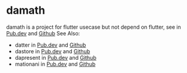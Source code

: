 # damath
damath is a project for flutter usecase but not depend on flutter,
see in [Pub.dev](https://pub.dev/packages/damath) and [Github](https://github.com/nomagicisreal/damath)
See Also:
- datter in [Pub.dev](https://pub.dev/packages/datter) and [Github](https://github.com/nomagicisreal/datter)
- dastore in [Pub.dev](https://pub.dev/packages/dastore) and [Github](https://github.com/nomagicisreal/dastore)
- dapresent in [Pub.dev](https://pub.dev/packages/dapresent) and [Github](https://github.com/nomagicisreal/dapresent)
- mationani in [Pub.dev](https://pub.dev/packages/mationani) and [Github](https://github.com/nomagicisreal/matinoani)
